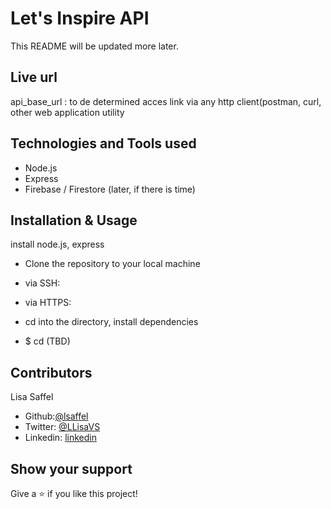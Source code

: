 # Let's Inspire API

This README will be updated more later.

## Live url

api_base_url : to de determined
acces link via any http client(postman, curl, other web application utility

## Technologies and Tools used

- Node.js
- Express
- Firebase / Firestore (later, if there is time)

## Installation & Usage

install node.js, express

- Clone the repository to your local machine

- via SSH:
- via HTTPS:

- cd into the directory, install dependencies

- $ cd (TBD)

## Contributors

Lisa Saffel

- Github:[@lsaffel](https://github.com/lsaffel)
- Twitter: [@LLisaVS](https://twitter.com/LLisaVS)
- Linkedin: [linkedin](https://www.linkedin.com/in/lisa-saffel/)

## Show your support

Give a ⭐️ if you like this project!
